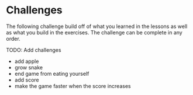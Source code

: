 # Challenges

The following challenge build off of what you learned in the lessons as well as what you build in the exercises. The challenge can be complete in any order.

TODO: Add challenges
- add apple
- grow snake
- end game from eating yourself
- add score 
- make the game faster when the score increases